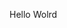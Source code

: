 Hello Wolrd





































































































































































































































































































































































































































































































































































































































































































































































































































































































































































































































































































































































































































































































































































































































































































































































































































































































































































































































































































































































































































































































































































































































































































































































































































































































































































































































































































































































































































































































































































































































































































































































































































































































































































































































































































































































































































































































































































































































































































































































































































































































































































































































































































































































































































































































































































































































































































































































































































































































































































































































































































































































































































































































































